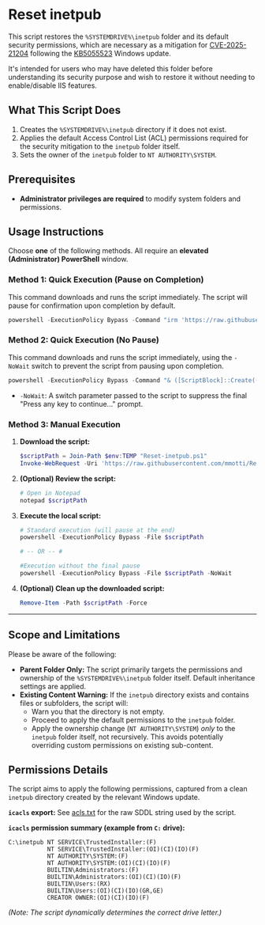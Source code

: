 # Reset inetpub

This script restores the `%SYSTEMDRIVE%\inetpub` folder and its default security permissions, which are necessary as a mitigation for [CVE-2025-21204](https://msrc.microsoft.com/update-guide/vulnerability/CVE-2025-21204) following the [KB5055523](https://support.microsoft.com/en-gb/topic/april-8-2025-kb5055523-os-build-26100-3775-277a9d11-6ebf-410c-99f7-8c61957461eb) Windows update.

It's intended for users who may have deleted this folder before understanding its security purpose and wish to restore it without needing to enable/disable IIS features.

## What This Script Does

1.  Creates the `%SYSTEMDRIVE%\inetpub` directory if it does not exist.
2.  Applies the default Access Control List (ACL) permissions required for the security mitigation to the `inetpub` folder itself.
3.  Sets the owner of the `inetpub` folder to `NT AUTHORITY\SYSTEM`.

## Prerequisites

*   **Administrator privileges are required** to modify system folders and permissions.

## Usage Instructions

Choose **one** of the following methods. All require an **elevated (Administrator) PowerShell** window.

### Method 1: Quick Execution (Pause on Completion)

This command downloads and runs the script immediately. The script will pause for confirmation upon completion by default.

```powershell
powershell -ExecutionPolicy Bypass -Command "irm 'https://raw.githubusercontent.com/mmotti/Reset-inetpub/refs/heads/main/Reset.ps1' | iex"
```

### Method 2: Quick Execution (No Pause)

This command downloads and runs the script immediately, using the `-NoWait` switch to prevent the script from pausing upon completion.

```powershell
powershell -ExecutionPolicy Bypass -Command "& ([ScriptBlock]::Create((irm 'https://raw.githubusercontent.com/mmotti/Reset-inetpub/refs/heads/main/Reset.ps1'))) -NoWait"
```

*   `-NoWait`: A switch parameter passed to the script to suppress the final "Press any key to continue..." prompt.

### Method 3: Manual Execution

1.  **Download the script:**
    ```powershell
    $scriptPath = Join-Path $env:TEMP "Reset-inetpub.ps1"
    Invoke-WebRequest -Uri 'https://raw.githubusercontent.com/mmotti/Reset-inetpub/refs/heads/main/Reset.ps1' -OutFile $scriptPath
    ```
2.  **(Optional) Review the script:**
    ```powershell
    # Open in Notepad
    notepad $scriptPath
    ```
3.  **Execute the local script:**
    ```powershell
    # Standard execution (will pause at the end)
    powershell -ExecutionPolicy Bypass -File $scriptPath

    # -- OR -- #

    #Execution without the final pause
    powershell -ExecutionPolicy Bypass -File $scriptPath -NoWait
    ```
4.  **(Optional) Clean up the downloaded script:**
    ```powershell
    Remove-Item -Path $scriptPath -Force
    ```

---

## Scope and Limitations

Please be aware of the following:

*   **Parent Folder Only:** The script primarily targets the permissions and ownership of the `%SYSTEMDRIVE%\inetpub` folder itself. Default inheritance settings are applied.
*   **Existing Content Warning:** If the `inetpub` directory exists and contains files or subfolders, the script will:
    *   Warn you that the directory is not empty.
    *   Proceed to apply the default permissions to the `inetpub` folder.
    *   Apply the ownership change (`NT AUTHORITY\SYSTEM`) *only* to the `inetpub` folder itself, not recursively. This avoids potentially overriding custom permissions on existing sub-content.

## Permissions Details

The script aims to apply the following permissions, captured from a clean `inetpub` directory created by the relevant Windows update.

**`icacls` export:** See [acls.txt](acls.txt) for the raw SDDL string used by the script.

**`icacls` permission summary (example from `C:` drive):**

```plaintext
C:\inetpub NT SERVICE\TrustedInstaller:(F)
           NT SERVICE\TrustedInstaller:(OI)(CI)(IO)(F)
           NT AUTHORITY\SYSTEM:(F)
           NT AUTHORITY\SYSTEM:(OI)(CI)(IO)(F)
           BUILTIN\Administrators:(F)
           BUILTIN\Administrators:(OI)(CI)(IO)(F)
           BUILTIN\Users:(RX)
           BUILTIN\Users:(OI)(CI)(IO)(GR,GE)
           CREATOR OWNER:(OI)(CI)(IO)(F)
```

*(Note: The script dynamically determines the correct drive letter.)*